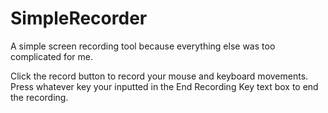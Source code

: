 # SimpleRecorder
A simple screen recording tool because everything else was too complicated for me.  

Click the record button to record your mouse and keyboard movements. Press whatever key your inputted in the End Recording Key text box to end the recording.